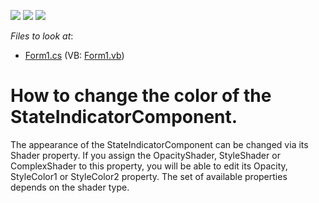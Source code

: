 <!-- default badges list -->
![](https://img.shields.io/endpoint?url=https://codecentral.devexpress.com/api/v1/VersionRange/128623684/13.1.4%2B)
[![](https://img.shields.io/badge/Open_in_DevExpress_Support_Center-FF7200?style=flat-square&logo=DevExpress&logoColor=white)](https://supportcenter.devexpress.com/ticket/details/E1412)
[![](https://img.shields.io/badge/📖_How_to_use_DevExpress_Examples-e9f6fc?style=flat-square)](https://docs.devexpress.com/GeneralInformation/403183)
<!-- default badges end -->
<!-- default file list -->
*Files to look at*:

* [Form1.cs](./CS/WindowsApplication14/Form1.cs) (VB: [Form1.vb](./VB/WindowsApplication14/Form1.vb))
<!-- default file list end -->
# How to change the color of the StateIndicatorComponent.


<p>The appearance of the StateIndicatorComponent can be changed via its Shader property. If you assign the OpacityShader, StyleShader or ComplexShader to this property, you will be able to edit its Opacity, StyleColor1 or StyleColor2 property. The set of available properties depends on the shader type.</p>

<br/>


